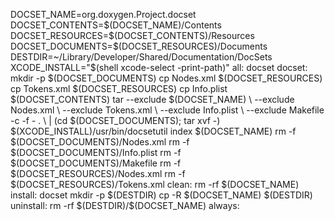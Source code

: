 DOCSET\_NAME=org.doxygen.Project.docset
DOCSET\_CONTENTS=\$(DOCSET\_NAME)/Contents
DOCSET\_RESOURCES=\$(DOCSET\_CONTENTS)/Resources
DOCSET\_DOCUMENTS=\$(DOCSET\_RESOURCES)/Documents
DESTDIR=\~/Library/Developer/Shared/Documentation/DocSets
XCODE\_INSTALL=\"\$(shell xcode-select -print-path)\" all: docset
docset: mkdir -p \$(DOCSET\_DOCUMENTS) cp Nodes.xml
\$(DOCSET\_RESOURCES) cp Tokens.xml \$(DOCSET\_RESOURCES) cp Info.plist
\$(DOCSET\_CONTENTS) tar \--exclude \$(DOCSET\_NAME) \\ \--exclude
Nodes.xml \\ \--exclude Tokens.xml \\ \--exclude Info.plist \\
\--exclude Makefile -c -f - . \\ \| (cd \$(DOCSET\_DOCUMENTS); tar xvf
-) \$(XCODE\_INSTALL)/usr/bin/docsetutil index \$(DOCSET\_NAME) rm -f
\$(DOCSET\_DOCUMENTS)/Nodes.xml rm -f \$(DOCSET\_DOCUMENTS)/Info.plist
rm -f \$(DOCSET\_DOCUMENTS)/Makefile rm -f
\$(DOCSET\_RESOURCES)/Nodes.xml rm -f \$(DOCSET\_RESOURCES)/Tokens.xml
clean: rm -rf \$(DOCSET\_NAME) install: docset mkdir -p \$(DESTDIR) cp
-R \$(DOCSET\_NAME) \$(DESTDIR) uninstall: rm -rf
\$(DESTDIR)/\$(DOCSET\_NAME) always:
